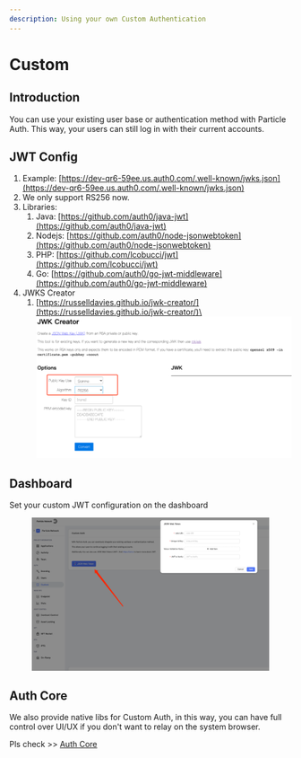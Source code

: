 ```yaml
---
description: Using your own Custom Authentication
---
```


# Custom

## Introduction

You can use your existing user base or authentication method with Particle Auth. This way, your users can still log in with their current accounts.

## JWT Config

1. Example: [https://dev-qr6-59ee.us.auth0.com/.well-known/jwks.json](https://dev-qr6-59ee.us.auth0.com/.well-known/jwks.json)
2. We only support RS256 now.
3. Libraries:
   1. Java: [https://github.com/auth0/java-jwt](https://github.com/auth0/java-jwt)
   2. Nodejs: [https://github.com/auth0/node-jsonwebtoken](https://github.com/auth0/node-jsonwebtoken)
   3. PHP: [https://github.com/lcobucci/jwt](https://github.com/lcobucci/jwt)
   4. Go: [https://github.com/auth0/go-jwt-middleware](https://github.com/auth0/go-jwt-middleware)
4. JWKS Creator
   1. [https://russelldavies.github.io/jwk-creator/](https://russelldavies.github.io/jwk-creator/)\
      ![](<../../.gitbook/assets/image (1) (2).png>)

## Dashboard

Set your custom JWT configuration on the dashboard

<figure><img src="../../.gitbook/assets/image (1).png" alt=""><figcaption></figcaption></figure>

## Auth Core

We also provide native libs for Custom Auth, in this way, you can have full control over UI/UX if you don't want to relay on the system browser.

Pls check >> [Auth Core](core.md)
